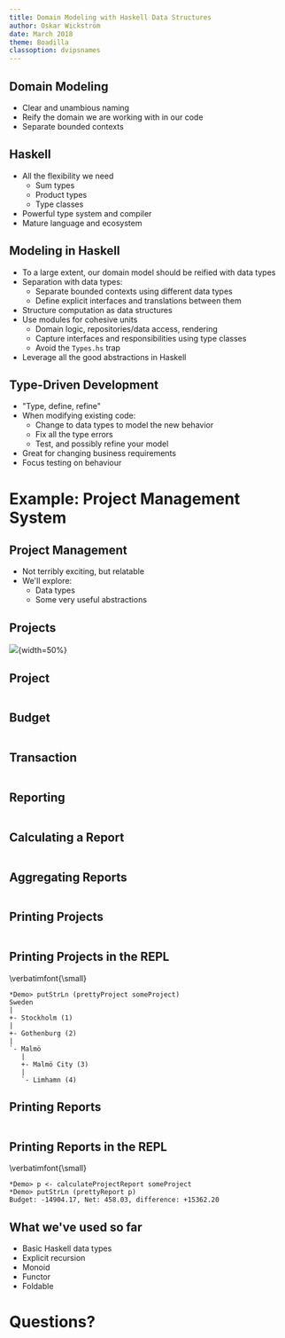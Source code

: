 ```yaml
---
title: Domain Modeling with Haskell Data Structures
author: Oskar Wickström
date: March 2018
theme: Boadilla
classoption: dvipsnames
---
```


## Domain Modeling

* Clear and unambious naming
* Reify the domain we are working with in our code
* Separate bounded contexts

## Haskell

* All the flexibility we need
    - Sum types
    - Product types
    - Type classes
* Powerful type system and compiler
* Mature language and ecosystem

## Modeling in Haskell

* To a large extent, our domain model should be reified with data types
* Separation with data types:
    - Separate bounded contexts using different data types
    - Define explicit interfaces and translations between them
* Structure computation as data structures
* Use modules for cohesive units
    - Domain logic, repositories/data access, rendering
    - Capture interfaces and responsibilities using type classes
    - Avoid the `Types.hs` trap
* Leverage all the good abstractions in Haskell

## Type-Driven Development

* "Type, define, refine"
* When modifying existing code:
    - Change to data types to model the new behavior
    - Fix all the type errors
    - Test, and possibly refine your model
* Great for changing business requirements
* Focus testing on behaviour

# Example: Project Management System

## Project Management

* Not terribly exciting, but relatable
* We'll explore:
    - Data types
    - Some very useful abstractions

## Projects

![](../uml/project.png){width=50%}

## Project

``` {.haskell include=src/listings/data-structures/src/Project.hs snippet=project}
```

## Budget

``` {.haskell include=src/listings/data-structures/src/Project.hs snippet=budget}
```

## Transaction

``` {.haskell include=src/listings/data-structures/src/Project.hs snippet=transaction}
```

## Reporting

``` {.haskell include=src/listings/data-structures/src/Reporting.hs snippet=report}
```

## Calculating a Report

``` {.haskell include=src/listings/data-structures/src/Reporting.hs snippet=calculateReport}
```

## Aggregating Reports

``` {.haskell include=src/listings/data-structures/src/Reporting.hs snippet=calculateProjectReport}
```

## Printing Projects

``` {.haskell include=src/listings/data-structures/src/PrettyPrint.hs snippet=tree}
```

## Printing Projects in the REPL

\verbatimfont{\small}
```
*Demo> putStrLn (prettyProject someProject)
Sweden
|
+- Stockholm (1)
|
+- Gothenburg (2)
|
`- Malmö
   |
   +- Malmö City (3)
   |
   `- Limhamn (4)
```

## Printing Reports

``` {.haskell include=src/listings/data-structures/src/PrettyPrint.hs snippet=prettyReport}
```

## Printing Reports in the REPL

\verbatimfont{\small}
```
*Demo> p <- calculateProjectReport someProject
*Demo> putStrLn (prettyReport p)
Budget: -14904.17, Net: 458.03, difference: +15362.20
```

## What we've used so far

* Basic Haskell data types
* Explicit recursion
* Monoid
* Functor
* Foldable

# Questions?

